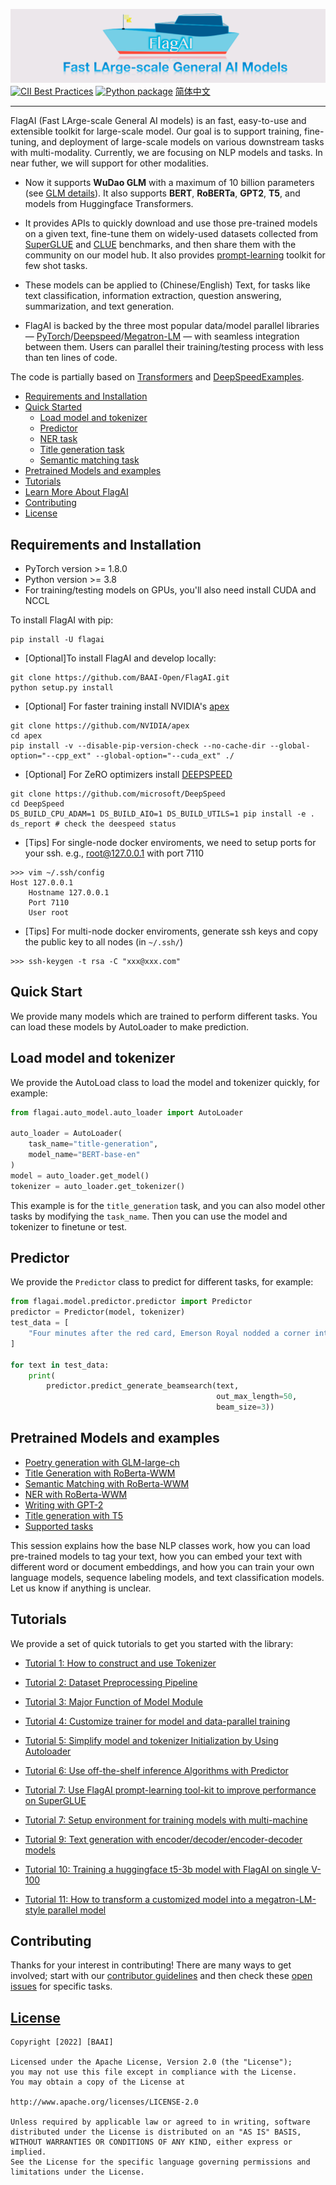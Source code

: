 ![FlagAI](logo.png)
[![CII Best Practices](https://bestpractices.coreinfrastructure.org/projects/6052/badge)](https://bestpractices.coreinfrastructure.org/projects/6052)
[![Python package](https://github.com/BAAI-Open/FlagAI/actions/workflows/python-package.yml/badge.svg)](https://github.com/BAAI-Open/FlagAI/actions/workflows/python-package.yml)
[简体中文](README_zh.md)

--------------------------------------------------------------------------------


FlagAI (Fast LArge-scale General AI models) is an fast, easy-to-use and extensible toolkit for large-scale model. Our goal is to support training, fine-tuning, and deployment of large-scale models on various downstream tasks with multi-modality. Currently, we are focusing on NLP models and tasks. In near futher, we will support for other modalities.

* Now it supports **WuDao GLM** with a maximum of 10 billion parameters (see [GLM details](docs/GLM.md)). It also supports **BERT**, **RoBERTa**, **GPT2**, **T5**, and models from Huggingface Transformers.

* It provides APIs to quickly download and use those pre-trained models on a given text, fine-tune them on widely-used datasets collected from [SuperGLUE](https://super.gluebenchmark.com/) and [CLUE](https://github.com/CLUEbenchmark/CLUE) benchmarks, and then share them with the community on our model hub. It also provides [prompt-learning]() toolkit for few shot tasks.   

* These models can be applied to (Chinese/English) Text, for tasks like text classification, information extraction, question answering, summarization, and text generation.

* FlagAI is backed by the three most popular data/model parallel libraries — [PyTorch](https://pytorch.org/)/[Deepspeed](https://www.deepspeed.ai/)/[Megatron-LM](https://github.com/NVIDIA/Megatron-LM) — with seamless integration between them. Users can parallel their training/testing process with less than ten lines of code.


The code is partially based on [Transformers](https://github.com/huggingface/transformers) and [DeepSpeedExamples](https://github.com/microsoft/DeepSpeedExamples).


<!-- toc -->

- [Requirements and Installation](#requirements-and-installation)
- [Quick Started](#quick-start)
    - [Load model and tokenizer](#load-model-and-tokenizer)
    - [Predictor](#predictor)
    - [NER task](#ner-task)
    - [Title generation task](#title-generation-task)
    - [Semantic matching task](#semantic-matching-task)
- [Pretrained Models and examples](#pretrained-models-and-examples)
- [Tutorials](#tutorials)
- [Learn More About FlagAI](#learn-more-about-FlagAI)
- [Contributing](#contributing)
- [License](#license)

<!-- tocstop -->
## Requirements and Installation
* PyTorch version >= 1.8.0
* Python version >= 3.8
* For training/testing models on GPUs, you'll also need install CUDA and NCCL

To install FlagAI with pip:
```shell
pip install -U flagai
```

- [Optional]To install FlagAI and develop locally:

```shell
git clone https://github.com/BAAI-Open/FlagAI.git
python setup.py install
```

- [Optional] For faster training install NVIDIA's [apex](https://github.com/NVIDIA/apex)
```
git clone https://github.com/NVIDIA/apex
cd apex
pip install -v --disable-pip-version-check --no-cache-dir --global-option="--cpp_ext" --global-option="--cuda_ext" ./
```
- [Optional] For ZeRO optimizers install [DEEPSPEED](https://github.com/microsoft/DeepSpeed)
```
git clone https://github.com/microsoft/DeepSpeed
cd DeepSpeed
DS_BUILD_CPU_ADAM=1 DS_BUILD_AIO=1 DS_BUILD_UTILS=1 pip install -e .
ds_report # check the deespeed status
```
- [Tips] For single-node docker enviroments, we need to setup ports for your ssh. e.g., root@127.0.0.1 with port 7110
```
>>> vim ~/.ssh/config
Host 127.0.0.1
    Hostname 127.0.0.1
    Port 7110
    User root
```
- [Tips] For multi-node docker enviroments, generate ssh keys and copy the public key to all nodes (in `~/.ssh/`)
```
>>> ssh-keygen -t rsa -C "xxx@xxx.com"
```

## Quick Start
We provide many models which are trained to perform different tasks. You can load these models by AutoLoader to make prediction.
## Load model and tokenizer
We provide the AutoLoad class to load the model and tokenizer quickly, for example:
```python
from flagai.auto_model.auto_loader import AutoLoader

auto_loader = AutoLoader(
    task_name="title-generation",
    model_name="BERT-base-en"
)
model = auto_loader.get_model()
tokenizer = auto_loader.get_tokenizer()
```
This example is for the `title_generation` task, and you can also model other tasks by modifying the `task_name`.
Then you can use the model and tokenizer to finetune or test.

## Predictor
We provide the `Predictor` class to predict for different tasks, for example:

```python
from flagai.model.predictor.predictor import Predictor
predictor = Predictor(model, tokenizer)
test_data = [
    "Four minutes after the red card, Emerson Royal nodded a corner into the path of the unmarked Kane at the far post, who nudged the ball in for his 12th goal in 17 North London derby appearances. Arteta's misery was compounded two minutes after half-time when Kane held the ball up in front of goal and teed up Son to smash a shot beyond a crowd of defenders to make it 3-0.The goal moved the South Korea talisman a goal behind Premier League top scorer Mohamed Salah on 21 for the season, and he looked perturbed when he was hauled off with 18 minutes remaining, receiving words of consolation from Pierre-Emile Hojbjerg.Once his frustrations have eased, Son and Spurs will look ahead to two final games in which they only need a point more than Arsenal to finish fourth.",
]

for text in test_data:
    print(
        predictor.predict_generate_beamsearch(text,
                                              out_max_length=50,
                                              beam_size=3))
```

## Pretrained Models and examples
* [Poetry generation with GLM-large-ch](docs/TUTORIAL_9_GLM_EXAMPLE_PEOTRY_GENERATION.md)
* [Title Generation with RoBerta-WWM ](/docs/TUTORIAL_10_BERT_EXAMPLE_TITLE_GENERATION.md)
* [Semantic Matching with RoBerta-WWM](/docs/TUTORIAL_11_BERT_EXAMPLE_SEMANTIC_MATCHING.md)
* [NER with RoBerta-WWM](/docs/TUTORIAL_14_BERT_EXAMPLE_NER.md)
* [Writing with GPT-2](/docs/TUTORIAL_15_GPT2_WRITING.md)
* [Title generation with T5](/docs/TUTORIAL_16_T5_EXAMPLE_TITLE_GENERATION.md)
* [Supported tasks](/docs/AllSupportedTasks.md)


This session explains how the base NLP classes work, how you can load pre-trained models to tag your
text, how you can embed your text with different word or document embeddings, and how you can train your own
language models, sequence labeling models, and text classification models. Let us know if anything is unclear.



## Tutorials
We provide a set of quick tutorials to get you started with the library:

[//]: # (* [Tutorial 1: Background: Transformers]&#40;docs/TUTORIAL_1_BASICS.md&#41;)
* [Tutorial 1: How to construct and use Tokenizer](docs/TUTORIAL_3_TOKENIZER.md)
* [Tutorial 2: Dataset Preprocessing Pipeline](docs/TUTORIAL_4_DATASET.md)
* [Tutorial 3: Major Function of Model Module](docs/TUTORIAL_MODEL.md)
* [Tutorial 4: Customize trainer for model and data-parallel training](docs/TUTORIAL_Trainer.md)
* [Tutorial 5: Simplify model and tokenizer Initialization by Using Autoloader](docs/TUTORIAL_12_INSTRUCTIONS_FOR_AutoLoader.md)
* [Tutorial 6: Use off-the-shelf inference Algorithms with Predictor](docs/TUTORIAL_13_INSTRUCTIONS_FOR_PREDICTOR.md)

* [Tutorial 7: Use FlagAI prompt-learning tool-kit to improve performance on SuperGLUE](docs/APPENDIX_TASK.md)
* [Tutorial 7: Setup environment for training models with multi-machine](docs/EnvironmentSetup.md)
* [Tutorial 9: Text generation with encoder/decoder/encoder-decoder models](docs/Seq2seqMethod.md)
* [Tutorial 10: Training a huggingface t5-3b model with FlagAI on single V-100 ](docs/Huggingface_t5.md)
* [Tutorial 11: How to transform a customized model into a megatron-LM-style parallel model](docs/ChangeToMegatron.md)

## Contributing

Thanks for your interest in contributing! There are many ways to get involved;
start with our [contributor guidelines](CONTRIBUTING.md) and then
check these [open issues](https://github.com/BAAI-WuDao/Sailing/issues) for specific tasks.


## [License](/LICENSE)
```
Copyright [2022] [BAAI]

Licensed under the Apache License, Version 2.0 (the "License");
you may not use this file except in compliance with the License.
You may obtain a copy of the License at

http://www.apache.org/licenses/LICENSE-2.0

Unless required by applicable law or agreed to in writing, software
distributed under the License is distributed on an "AS IS" BASIS,
WITHOUT WARRANTIES OR CONDITIONS OF ANY KIND, either express or implied.
See the License for the specific language governing permissions and
limitations under the License.
```
